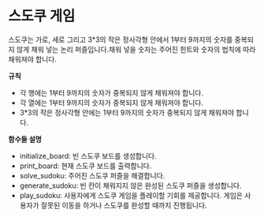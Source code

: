 스도쿠 게임
==================
스도쿠는 가로, 세로 그리고 3*3의 작은 정사각형 안에서 1부터 9까지의 숫자를 중복되지 않게 채워 넣는 논리 퍼즐입니다.채워 넣을 숫자는 주어진 힌트와 숫자의 법칙에 따라 채워져야 합니다.

__규칙__
* 각 행에는 1부터 9까지의 숫자가 중복되지 않게 채워져야 합니다.
* 각 열에는 1부터 9까지의 숫자가 중복되지 않게 채워져야 합니다.
* 3*3의 작은 정사각형 안에는 1부터 9까지의 숫자가 중복되지 않게 채워져야 합니다.

__함수들 설명__
* initialize_board: 빈 스도쿠 보드를 생성합니다.
* print_board: 현재 스도쿠 보드를 출력합니다.
* solve_sudoku: 주어진 스도쿠 퍼즐을 해결합니다.
* generate_sudoku: 빈 칸이 채워지지 않은 완성된 스도쿠 퍼즐을 생성합니다.
* play_sudoku: 사용자에게 스도쿠 게임을 플레이할 기회를 제공합니다. 게임은 사용자가 잘못된 이동을 하거나 스도쿠를 완성할 때까지 진행됩니다.
